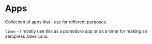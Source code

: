 # Apps

Collection of apps that I use for different purposes.

`timer` - I mostly use this as a pomodoro app or as a timer for making an aeropress americano.